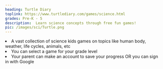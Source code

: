 ```yaml
---
heading: Turtle Diary
toplink: https://www.turtlediary.com/games/science.html
grades: Pre-K - 5
description:  Learn science concepts through free fun games!
pic: /images/sci/Turtle.png
---
```


<li>A vast collection of science kids games on topics like human body, weather, life cycles, animals, etc </li>
<li>You can select a game for your grade level </li>
<li>Your parent can make an account to save your progress OR you can sign in with Google</li>
